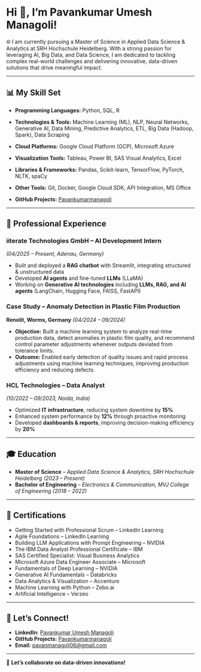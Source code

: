 # Hi 👋, I’m Pavankumar Umesh Managoli!

🌐 I am currently pursuing a Master of Science in Applied Data Science & Analytics at SRH Hochschule Heidelberg. With a strong passion for leveraging AI, Big Data, and Data Science, I am dedicated to tackling complex real-world challenges and delivering innovative, data-driven solutions that drive meaningful impact.

---

## 📊 My Skill Set
- **Programming Languages:** Python, SQL, R  
- **Technologies & Tools:** Machine Learning (ML), NLP, Neural Networks, Generative AI, Data Mining, Predictive Analytics, ETL, Big Data (Hadoop, Spark), Data Scraping  
- **Cloud Platforms:** Google Cloud Platform (GCP), Microsoft Azure  
- **Visualization Tools:** Tableau, Power BI, SAS Visual Analytics, Excel  
- **Libraries & Frameworks:** Pandas, Scikit-learn, TensorFlow, PyTorch, NLTK, spaCy  
- **Other Tools:** Git, Docker, Google Cloud SDK, API Integration, MS Office

- **GitHub Projects:** [Pavankumarmanagoli](https://github.com/Pavankumarmanagoli/Projects/tree/main)

---

## 💼 Professional Experience

### iiterate Technologies GmbH – AI Development Intern  
*(04/2025 – Present, Adenau, Germany)*  
- Built and deployed a **RAG chatbot** with Streamlit, integrating structured & unstructured data  
- Developed **AI agents** and fine-tuned **LLMs** (LLaMA)  
- Working on **Generative AI technologies** including **LLMs, RAG, and AI agents** (LangChain, Hugging Face, FAISS, FastAPI)

### Case Study – Anomaly Detection in Plastic Film Production  
**Renolit, Worms, Germany** *(04/2024 – 09/2024)*  
- **Objective:** Built a machine learning system to analyze real-time production data, detect anomalies in plastic film quality, and recommend control parameter adjustments whenever outputs deviated from tolerance limits.  
- **Outcome:** Enabled early detection of quality issues and rapid process adjustments using machine learning techniques, improving production efficiency and reducing defects.

### HCL Technologies – Data Analyst  
*(10/2022 – 09/2023, Noida, India)*  
- Optimized **IT infrastructure**, reducing system downtime by **15%**  
- Enhanced system performance by **12%** through proactive monitoring  
- Developed **dashboards & reports**, improving decision-making efficiency by **20%**

---

## 🎓 Education
- **Master of Science** – *Applied Data Science & Analytics, SRH Hochschule Heidelberg* *(2023 – Present)*  
- **Bachelor of Engineering** – *Electronics & Communication, MVJ College of Engineering* *(2018 – 2022)*

---

## 📜 Certifications
- Getting Started with Professional Scrum – LinkedIn Learning  
- Agile Foundations – LinkedIn Learning  
- Building LLM Applications with Prompt Engineering – NVIDIA  
- The IBM Data Analyst Professional Certificate – IBM  
- SAS Certified Specialist: Visual Business Analytics  
- Microsoft Azure Data Engineer Associate – Microsoft  
- Fundamentals of Deep Learning – NVIDIA  
- Generative AI Fundamentals – Databricks  
- Data Analytics & Visualization – Accenture  
- Machine Learning with Python – Zebo.ai  
- Artificial Intelligence – Verzeo

---

## 📢 Let’s Connect!
- **LinkedIn:** [Pavankumar Umesh Managoli](https://www.linkedin.com/in/pavan-u-managoli/)  
- **GitHub Projects:** [Pavankumarmanagoli](https://github.com/Pavankumarmanagoli/Projects/tree/main)  
- **Email:** [pavanmanagoli06@gmail.com](mailto:pavanmanagoli06@gmail.com)

---

🚀 **Let’s collaborate on data-driven innovations!**
